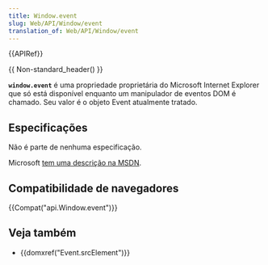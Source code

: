 ```yaml
---
title: Window.event
slug: Web/API/Window/event
translation_of: Web/API/Window/event
---
```

{{APIRef}}

{{ Non-standard_header() }}

**`window.event`** é uma propriedade proprietária do Microsoft Internet Explorer que só está disponível enquanto um manipulador de eventos DOM é chamado. Seu valor é o objeto Event atualmente tratado.

## Especificações

Não é parte de nenhuma especificação.

Microsoft [tem uma descrição na MSDN](<https://msdn.microsoft.com/en-us/library/ms535863(v=vs.85).aspx>).

## Compatibilidade de navegadores

{{Compat("api.Window.event")}}

## Veja também

- {{domxref("Event.srcElement")}}
